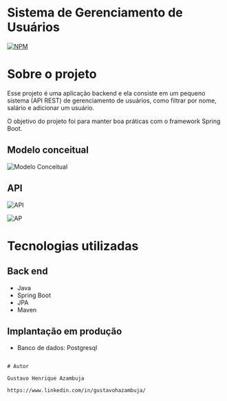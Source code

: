 
# Sistema de Gerenciamento de Usuários
[![NPM](https://img.shields.io/npm/l/react)](https://github.com/devsuperior/sds1-wmazoni/blob/master/LICENSE) 

# Sobre o projeto

Esse projeto é  uma aplicação backend e ela consiste em um pequeno sistema (API REST) de gerenciamento de usuários, como filtrar por nome, salário e adicionar um usuário.

O objetivo do projeto foi para manter boa práticas com o framework Spring Boot.

## Modelo conceitual
![Modelo Conceitual](https://github.com/gustavoHazambuja/Images/blob/main/UserJPA/User.png)

## API
![API](https://github.com/gustavoHazambuja/Images/blob/main/UserJPA/GetUsers.png)

![AP](https://github.com/gustavoHazambuja/Images/blob/main/UserJPA/SearchName.png)

# Tecnologias utilizadas
## Back end
- Java
- Spring Boot
- JPA
- Maven
## Implantação em produção
- Banco de dados: Postgresql

  

```

# Autor

Gustavo Henrique Azambuja

https://www.linkedin.com/in/gustavohazambuja/

